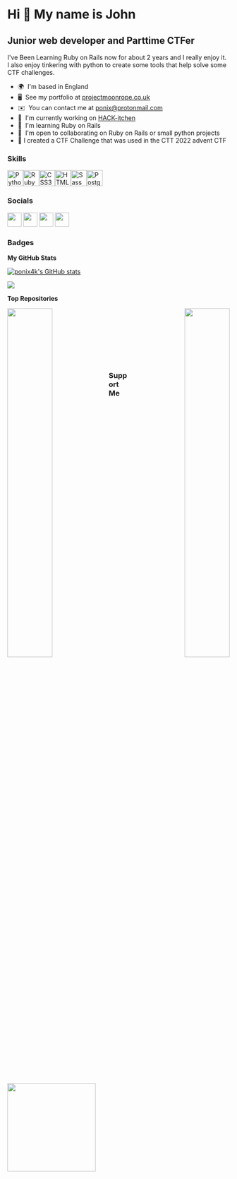 Hi 👋 My name is John
=====================
Junior web developer and Parttime CTFer
--------------------
I've Been Learning Ruby on Rails now for about 2 years and I really enjoy it. <br>
I also enjoy tinkering with python to create some tools that help solve some CTF challenges.

* 🌍  I'm based in England
* 🖥️  See my portfolio at [projectmoonrope.co.uk](http://projectmoontope.co.uk)
* ✉️  You can contact me at [ponix@protonmail.com](mailto:ponix@protonmail.com)
* 🚀  I'm currently working on [HACK-itchen](http://kitchen.leighhack.org)
* 🧠  I'm learning Ruby on Rails
* 🤝  I'm open to collaborating on Ruby on Rails or small python projects
* 🎏  I created a CTF Challenge that was used in the CTT 2022 advent CTF

### Skills


<p align="left">
<a href="https://www.python.org/" target="_blank" rel="noreferrer"><img src="https://raw.githubusercontent.com/danielcranney/readme-generator/main/public/icons/skills/python-colored.svg" width="36" height="36" alt="Python" /></a><a href="https://www.ruby-lang.org/en/" target="_blank" rel="noreferrer"><img src="https://raw.githubusercontent.com/danielcranney/readme-generator/main/public/icons/skills/ruby-colored.svg" width="36" height="36" alt="Ruby" /></a><a href="https://www.w3.org/TR/CSS/#css" target="_blank" rel="noreferrer"><img src="https://raw.githubusercontent.com/danielcranney/readme-generator/main/public/icons/skills/css3-colored.svg" width="36" height="36" alt="CSS3" /></a><a href="https://developer.mozilla.org/en-US/docs/Glossary/HTML5" target="_blank" rel="noreferrer"><img src="https://raw.githubusercontent.com/danielcranney/readme-generator/main/public/icons/skills/html5-colored.svg" width="36" height="36" alt="HTML5" /></a><a href="https://sass-lang.com/" target="_blank" rel="noreferrer"><img src="https://raw.githubusercontent.com/danielcranney/readme-generator/main/public/icons/skills/sass-colored.svg" width="36" height="36" alt="Sass" /></a><a href="https://www.postgresql.org/" target="_blank" rel="noreferrer"><img src="https://raw.githubusercontent.com/danielcranney/readme-generator/main/public/icons/skills/postgresql-colored.svg" width="36" height="36" alt="PostgreSQL" /></a></p>

### Socials
<p align="left">
 <a href="https://www.codepen.io/ponix4k" target="_blank" rel="noreferrer"><img src="https://raw.githubusercontent.com/danielcranney/readme-generator/main/public/icons/socials/codepen.svg" width="32" height="32" /></a> 
 <a href="https://www.github.com/ponix4k" target="_blank" rel="noreferrer"><img src="https://raw.githubusercontent.com/danielcranney/readme-generator/main/public/icons/socials/github.svg" width="32" height="32" /></a> 
 <a href="https://www.twitter.com/ponix4k" target="_blank" rel="noreferrer"><img src="https://raw.githubusercontent.com/danielcranney/readme-generator/main/public/icons/socials/twitter.svg" width="32" height="32" /></a>
 <a href="https://infosec.exchange/@Ponix" target="_blank" rel="noreferrer"><img src="https://upload.wikimedia.org/wikipedia/commons/4/48/Mastodon_Logotype_%28Simple%29.svg" width="32" height="32" /></a></p>

### Badges

<b>My GitHub Stats</b>

<a href="http://www.github.com/ponix4k"><img src="https://github-readme-stats.vercel.app/api?username=ponix4k&show_icons=true&hide=&count_private=true&title_color=0891b2&text_color=ffffff&icon_color=0891b2&bg_color=1c1917&hide_border=true&show_icons=true" alt="ponix4k's GitHub stats" /></a>

<a href="http://www.github.com/ponix4k"><img src="https://github-readme-streak-stats.herokuapp.com/?user=ponix4k&stroke=ffffff&background=1c1917&ring=0891b2&fire=0891b2&currStreakNum=ffffff&currStreakLabel=0891b2&sideNums=ffffff&sideLabels=ffffff&dates=ffffff&hide_border=true" /></a>

<b>Top Repositories</b>

<div width="100%" align="center"><a href="https://github.com/ponix4k/scavenger_hunt" align="left"><img align="left" width="45%" src="https://github-readme-stats.vercel.app/api/pin/?username=ponix4k&repo=scavenger_hunt&title_color=0891b2&text_color=ffffff&icon_color=0891b2&bg_color=1c1917&hide_border=true&locale=en" /></a><a href="https://github.com/ponix4k/horti" align="right"><img align="right" width="45%" src="https://github-readme-stats.vercel.app/api/pin/?username=ponix4k&repo=horti&title_color=0891b2&text_color=ffffff&icon_color=0891b2&bg_color=1c1917&hide_border=true&locale=en" /></a></div><br /><br /><br /><br /><br /><br /><br />

### Support Me

<a href="https://www.buymeacoffee.com/ponix4k"><img src="https://cdn.buymeacoffee.com/buttons/v2/default-yellow.png" width="200" /></a>
